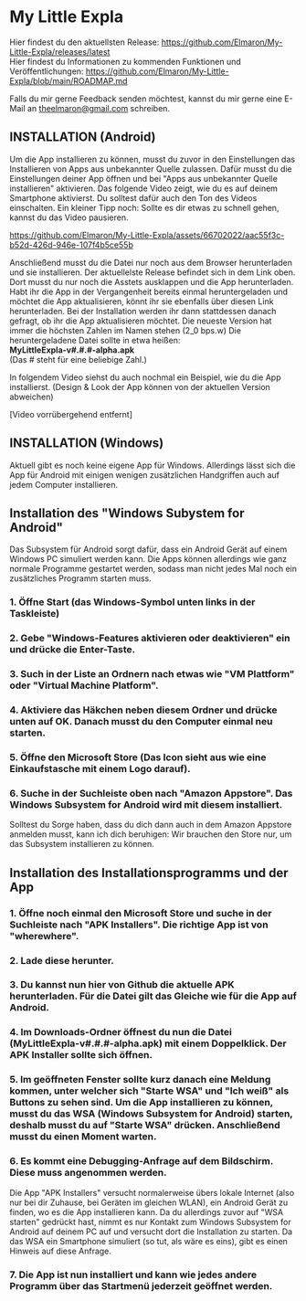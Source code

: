 # My Little Expla

Hier findest du den aktuellsten Release: https://github.com/Elmaron/My-Little-Expla/releases/latest  
Hier findest du Informationen zu kommenden Funktionen und Veröffentlichungen: https://github.com/Elmaron/My-Little-Expla/blob/main/ROADMAP.md

Falls du mir gerne Feedback senden möchtest, kannst du mir gerne eine E-Mail an theelmaron@gmail.com schreiben.

## INSTALLATION (Android)
Um die App installieren zu können, musst du zuvor in den Einstellungen das Installieren von Apps aus unbekannter Quelle zulassen. Dafür musst du die Einstellungen deiner App öffnen und bei "Apps aus unbekannter Quelle installieren" aktivieren. Das folgende Video zeigt, wie du es auf deinem Smartphone aktivierst. Du solltest dafür auch den Ton des Videos einschalten. Ein kleiner Tipp noch: Sollte es dir etwas zu schnell gehen, kannst du das Video pausieren.

https://github.com/Elmaron/My-Little-Expla/assets/66702022/aac55f3c-b52d-426d-946e-107f4b5ce55b

Anschließend musst du die Datei nur noch aus dem Browser herunterladen und sie installieren. Der aktuellelste Release befindet sich in dem Link oben. Dort musst du nur noch die Asstets ausklappen und die App herunterladen. Habt ihr die App in der Vergangenheit bereits einmal heruntergeladen und möchtet die App aktualisieren, könnt ihr sie ebenfalls über diesen Link herunterladen. Bei der Installation werden ihr dann stattdessen danach gefragt, ob ihr die App aktualisieren möchtet. Die neueste Version hat immer die höchsten Zahlen im Namen stehen (2_0 bps.w) Die heruntergeladene Datei sollte in etwa heißen:  
__MyLittleExpla-v#.#.#-alpha.apk__  
(Das # steht für eine beliebige Zahl.)

In folgendem Video siehst du auch nochmal ein Beispiel, wie du die App installierst. (Design & Look der App können von der aktuellen Version abweichen)

[Video vorrübergehend entfernt]

## INSTALLATION (Windows)
Aktuell gibt es noch keine eigene App für Windows. Allerdings lässt sich die App für Android mit einigen wenigen zusätzlichen Handgriffen auch auf jedem Computer installieren.
## Installation des "Windows Subystem for Android"
Das Subsystem für Android sorgt dafür, dass ein Android Gerät auf einem Windows PC simuliert werden kann. Die Apps können allerdings wie ganz normale Programme gestartet werden, sodass man nicht jedes Mal noch ein zusätzliches Programm starten muss.
### 1. Öffne Start (das Windows-Symbol unten links in der Taskleiste)
### 2. Gebe "Windows-Features aktivieren oder deaktivieren" ein und drücke die Enter-Taste.
### 3. Such in der Liste an Ordnern nach etwas wie "VM Plattform" oder "Virtual Machine Platform".
### 4. Aktiviere das Häkchen neben diesem Ordner und drücke unten auf OK. Danach musst du den Computer einmal neu starten.
### 5. Öffne den Microsoft Store (Das Icon sieht aus wie eine Einkaufstasche mit einem Logo darauf).
### 6. Suche in der Suchleiste oben nach "Amazon Appstore". Das Windows Subsystem for Android wird mit diesem installiert.  
Solltest du Sorge haben, dass du dich dann auch in dem Amazon Appstore anmelden musst, kann ich dich beruhigen: Wir brauchen den Store nur, um das Subsystem installieren zu können.

## Installation des Installationsprogramms und der App
### 1. Öffne noch einmal den Microsoft Store und suche in der Suchleiste nach "APK Installers". Die richtige App ist von "wherewhere".
### 2. Lade diese herunter.
### 3. Du kannst nun hier von Github die aktuelle APK herunterladen. Für die Datei gilt das Gleiche wie für die App auf Android.
### 4. Im Downloads-Ordner öffnest du nun die Datei (__MyLittleExpla-v#.#.#-alpha.apk__) mit einem Doppelklick. Der APK Installer sollte sich öffnen. 
### 5. Im geöffneten Fenster sollte kurz danach eine Meldung kommen, unter welcher sich "Starte WSA" und "Ich weiß" als Buttons zu sehen sind. Um die App installieren zu können, musst du das WSA (Windows Subsystem for Android) starten, deshalb musst du auf "Starte WSA" drücken. Anschließend musst du einen Moment warten.
### 6. Es kommt eine Debugging-Anfrage auf dem Bildschirm. Diese muss angenommen werden.  
Die App "APK Installers" versucht normalerweise übers lokale Internet (also nur bei dir Zuhause, bei Geräten im gleichen WLAN), ein Android Gerät zu finden, wo es die App installieren kann. Da du allerdings zuvor auf "WSA starten" gedrückt hast, nimmt es nur Kontakt zum Windows Subsystem for Android auf deinem PC auf und versucht dort die Installation zu starten. Da das WSA ein Smartphone simuliert (so tut, als wäre es eins), gibt es einen Hinweis auf diese Anfrage. 
### 7. Die App ist nun installiert und kann wie jedes andere Programm über das Startmenü jederzeit geöffnet werden.

